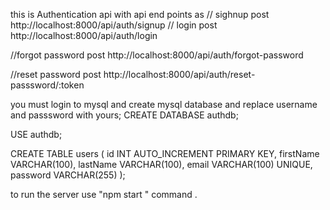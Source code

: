 this is Authentication api with api end points as 
// sighnup
post http://localhost:8000/api/auth/signup 
// login
post http://localhost:8000/api/auth/login

//forgot password
post http://localhost:8000/api/auth/forgot-password

//reset password
post http://localhost:8000/api/auth/reset-passsword/:token



you must login to mysql and create mysql database and replace username and passsword with yours;
CREATE DATABASE authdb;

USE authdb;

CREATE TABLE users (
  id INT AUTO_INCREMENT PRIMARY KEY,
  firstName VARCHAR(100),
  lastName VARCHAR(100),
  email VARCHAR(100) UNIQUE,
  password VARCHAR(255)
);

to run the server use "npm start " command .
